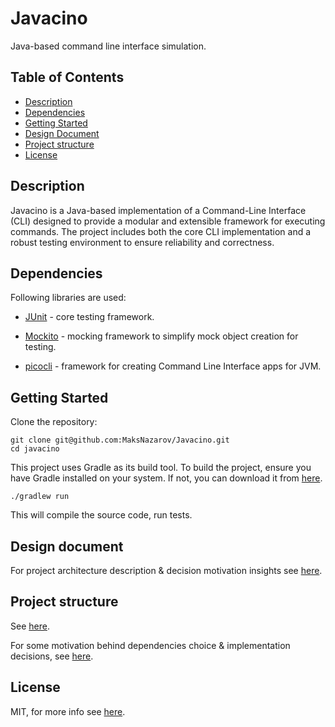 # Javacino

Java-based command line interface simulation.

## Table of Contents
- [Description](#description)
- [Dependencies](#dependencies)
- [Getting Started](#getting-started)
- [Design Document](#design-document)
- [Project structure](#project-structure)
- [License](#license)

## Description

Javacino is a Java-based implementation of a Command-Line Interface (CLI) designed to provide a modular and extensible framework for executing commands. The project includes both the core CLI implementation and a robust testing environment to ensure reliability and correctness.

## Dependencies
Following libraries are used:
- [JUnit](https://junit.org/junit5/) - core testing framework.

- [Mockito](https://site.mockito.org/) - mocking framework to simplify mock object creation for testing.

- [picocli](https://picocli.info/) - framework for creating Command Line Interface apps for JVM.

## Getting Started
Clone the repository:

```
git clone git@github.com:MaksNazarov/Javacino.git
cd javacino
```

This project uses Gradle as its build tool. To build the project, ensure you have Gradle installed on your system. If not, you can download it from [here](https://gradle.org/install/).

```
./gradlew run
```

This will compile the source code, run tests.

## Design document
For project architecture description & decision motivation insights see [here](docs/DesignDocument.md).

## Project structure

See [here](docs/Project_structure.md).

For some motivation behind dependencies choice & implementation decisions, see [here](docs/WhyWeDidThis.md).

## License

MIT, for more info see [here](LICENSE).